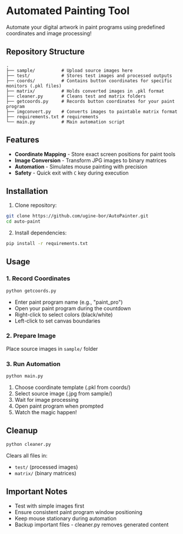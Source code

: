 # Automated Painting Tool

Automate your digital artwork in paint programs using predefined coordinates and image processing!

## Repository Structure

```
.
├── sample/          # Upload source images here
├── test/            # Stores test images and processed outputs
├── coords/          # Contains button coordinates for specific monitors (.pkl files)
├── matrix/          # Holds converted images in .pkl format
├── cleaner.py       # Cleans test and matrix folders
├── getcoords.py     # Records button coordinates for your paint program
├── imgconvert.py    # Converts images to paintable matrix format
├── requirements.txt # requirements
└── main.py          # Main automation script
```

## Features

- **Coordinate Mapping** - Store exact screen positions for paint tools
- **Image Conversion** - Transform JPG images to binary matrices
- **Automation** - Simulates mouse painting with precision
- **Safety** - Quick exit with `C` key during execution

## Installation

1. Clone repository:
```bash
git clone https://github.com/ugine-bor/AutoPainter.git
cd auto-paint
```

2. Install dependencies:
```bash
pip install -r requirements.txt
```

## Usage

### 1. Record Coordinates
```bash
python getcoords.py
```
- Enter paint program name (e.g., "paint_pro")
- Open your paint program during the countdown
- Right-click to select colors (black/white)
- Left-click to set canvas boundaries

### 2. Prepare Image
Place source images in `sample/` folder

### 3. Run Automation
```bash
python main.py
```
1. Choose coordinate template (.pkl from coords/)
2. Select source image (.jpg from sample/)
3. Wait for image processing
4. Open paint program when prompted
5. Watch the magic happen!

## Cleanup
```bash
python cleaner.py
```
Clears all files in:
- `test/` (processed images)
- `matrix/` (binary matrices)

## Important Notes
- Test with simple images first
- Ensure consistent paint program window positioning
- Keep mouse stationary during automation
- Backup important files - cleaner.py removes generated content
